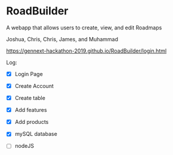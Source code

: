 # RoadBuilder

A webapp that allows users to create, view, and edit Roadmaps

Joshua, Chris, Chris, James, and Muhammad

https://gennext-hackathon-2019.github.io/RoadBuilder/login.html

Log:
- [X] Login Page
- [X] Create Account
- [X] Create table
- [X] Add features
- [X] Add products
- [X] mySQL database
- [ ] nodeJS

